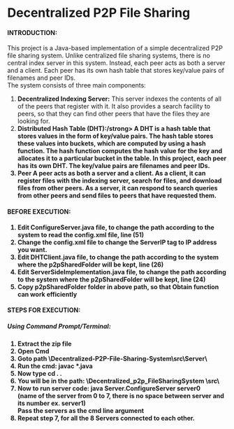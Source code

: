 # Decentralized P2P File Sharing


<h4><strong>INTRODUCTION:</strong></h4>
	
This project is a Java-based implementation of a simple decentralized P2P file sharing system. Unlike centralized file sharing systems, there is no central index server in this system. Instead, each peer acts as both a server and a client. Each peer has its own hash table that stores key/value pairs of filenames and peer IDs.
<br> 
The system consists of three main components:
<ol> 
<li><strong>Decentralized Indexing Server:</strong>
		 This server indexes the contents of all of the peers that register with it. It also provides a search facility to peers, so that they can find other peers that have the files they are looking for.</li>

<li><strong>Distributed Hash Table (DHT):/strong>
		A DHT is a hash table that stores values in the form of key/value pairs. The hash table stores these values into buckets, which are computed by using a hash function. The hash function computes the hash value for the key and allocates it to a particular bucket in the table. In this project, each peer has its own DHT. The key/value pairs are filenames and peer IDs.</li>

<li><strong>Peer</strong>
		A peer acts as both a server and a client. As a client, it can register files with the indexing server, search for files, and download files from other peers. As a server, it can respond to search queries from other peers and send files to peers that have requested them.</li>
</ol>

<h4><strong>BEFORE EXECUTION:</strong></h4>
<ol>
<li>Edit ConfigureServer.java file,  to change the path according to the system to read the config.xml file, line (51)</li>
<li>Change the config.xml file to change the ServerIP tag to IP address you want.</li>
<li>Edit DHTClient.java file, to change the path according to the system where the p2pSharedFolder will be kept, line (26)</li>
<li>Edit ServerSideImplementation.java file, to change the path according to the system where the p2pSharedFolder will be kept, line (24)</li>
<li>Copy p2pSharedFolder folder in above path, so that Obtain function can work efficiently</li>
</ol>
<h4><strong>STEPS FOR EXECUTION:</strong></h4>

<strong><h5>Using Command Prompt/Terminal:</h5></strong>
1.	Extract the zip file</br>
2.	Open Cmd</br>
3.	Goto path \Decentralized-P2P-File-Sharing-System\src\Server\ </br>
4.	Run the cmd: javac *.java</br>
5.	Now type cd . .</br>
6.	You will be in the path: \Decentralized_p2p_FileSharingSystem \src\ </br>
7.	Now to run <strong>server</strong> code: java Server.ConfigureServer server0 </br> 
(name of the server from 0 to 7, there is no space between server and its number ex. server1)</br>
Pass the servers as the cmd line argument</br>
8.	Repeat step 7, for all the 8 Servers connected to each other.</br>
